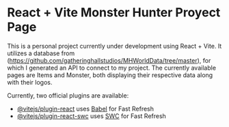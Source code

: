 # React + Vite Monster Hunter Proyect Page

This is a personal project currently under development using React + Vite.
It utilizes a database from (https://github.com/gatheringhallstudios/MHWorldData/tree/master), for which I generated an API to connect to my project.
The currently available pages are Items and Monster, both displaying their respective data along with their logos.

Currently, two official plugins are available:

- [@vitejs/plugin-react](https://github.com/vitejs/vite-plugin-react/blob/main/packages/plugin-react/README.md) uses [Babel](https://babeljs.io/) for Fast Refresh
- [@vitejs/plugin-react-swc](https://github.com/vitejs/vite-plugin-react-swc) uses [SWC](https://swc.rs/) for Fast Refresh
